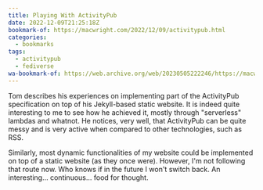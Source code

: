```yaml
---
title: Playing With ActivityPub
date: 2022-12-09T21:25:18Z
bookmark-of: https://macwright.com/2022/12/09/activitypub.html
categories:
  - bookmarks
tags:
  - activitypub
  - fediverse
wa-bookmark-of: https://web.archive.org/web/20230505222246/https://macwright.com/2022/12/09/activitypub.html
---
```


Tom describes his experiences on implementing part of the ActivityPub specification on top of his Jekyll-based static website. It is indeed quite interesting to me to see how he achieved it, mostly through "serverless" lambdas and whatnot. He notices, very well, that ActivityPub can be quite messy and is very active when compared to other technologies, such as RSS.

Similarly, most dynamic functionalities of my website could be implemented on top of a static website (as they once were). However, I'm not following that route now. Who knows if in the future I won't switch back. An interesting... continuous... food for thought.
